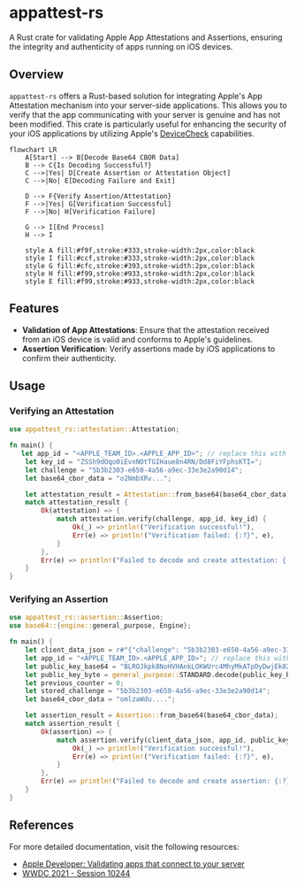 
# appattest-rs
A Rust crate for validating Apple App Attestations and Assertions, ensuring the integrity and authenticity of apps running on iOS devices.

## Overview
`appattest-rs` offers a Rust-based solution for integrating Apple's App Attestation mechanism into your server-side applications. This allows you to verify that the app communicating with your server is genuine and has not been modified. This crate is particularly useful for enhancing the security of your iOS applications by utilizing Apple's [DeviceCheck](https://developer.apple.com/documentation/devicecheck) capabilities.

```mermaid
flowchart LR
    A[Start] --> B[Decode Base64 CBOR Data]
    B --> C{Is Decoding Successful?}
    C -->|Yes| D[Create Assertion or Attestation Object]
    C -->|No| E[Decoding Failure and Exit]

    D --> F{Verify Assertion/Attestation}
    F -->|Yes| G[Verification Successful]
    F -->|No| H[Verification Failure]

    G --> I[End Process]
    H --> I

    style A fill:#f9f,stroke:#333,stroke-width:2px,color:black
    style I fill:#ccf,stroke:#333,stroke-width:2px,color:black
    style G fill:#cfc,stroke:#393,stroke-width:2px,color:black
    style H fill:#f99,stroke:#933,stroke-width:2px,color:black
    style E fill:#f99,stroke:#933,stroke-width:2px,color:black

```

## Features
- **Validation of App Attestations**: Ensure that the attestation received from an iOS device is valid and conforms to Apple's guidelines.
- **Assertion Verification**: Verify assertions made by iOS applications to confirm their authenticity.

## Usage

### Verifying an Attestation
```rust
use appattest_rs::attestation::Attestation;

fn main() {
   let app_id = "<APPLE_TEAM_ID>.<APPLE_APP_ID>"; // replace this with yours. E.g 9000738U8.auth.iphone.com
    let key_id = "ZSSh9dOqo0iEvnNOtTGIHaue8n4RN/Dd8FiYFphsKTI=";
    let challenge = "5b3b2303-e650-4a56-a9ec-33e3e2a90d14";
    let base64_cbor_data = "o2NmbXRv...";

    let attestation_result = Attestation::from_base64(base64_cbor_data);
    match attestation_result {
        Ok(attestation) => {
            match attestation.verify(challenge, app_id, key_id) {
                Ok(_) => println!("Verification successful!"),
                Err(e) => println!("Verification failed: {:?}", e),
            }
        },
        Err(e) => println!("Failed to decode and create attestation: {:?}", e),
    }
}
```

### Verifying an Assertion
```rust
use appattest_rs::assertion::Assertion;
use base64::{engine::general_purpose, Engine};

fn main() {
    let client_data_json = r#"{"challenge": "5b3b2303-e650-4a56-a9ec-33e3e2a90d14"}"#.as_bytes().to_vec();
    let app_id = "<APPLE_TEAM_ID>.<APPLE_APP_ID>"; // replace this with yours. E.g 9000738U8.auth.iphone.com
    let public_key_base64 = "BLROJkpk8NoHVHAnkLOKWUrc4MhyMkATpDyDwjEk82o+uf+KCQiDoHZdlcJ1ff5HPgK7Jd/pTA3cyKOq5MYM6Gs=";
    let public_key_byte = general_purpose::STANDARD.decode(public_key_base64).expect("unable to decode public key");
    let previous_counter = 0;
    let stored_challenge = "5b3b2303-e650-4a56-a9ec-33e3e2a90d14";
    let base64_cbor_data = "omlzaWdu....";

    let assertion_result = Assertion::from_base64(base64_cbor_data);
    match assertion_result {
        Ok(assertion) => {
            match assertion.verify(client_data_json, app_id, public_key_byte, previous_counter, stored_challenge) {
                Ok(_) => println!("Verification successful!"),
                Err(e) => println!("Verification failed: {:?}", e),
            }
        },
        Err(e) => println!("Failed to decode and create assertion: {:?}", e),
    }
}
```


## References
For more detailed documentation, visit the following resources:
- [Apple Developer: Validating apps that connect to your server](https://developer.apple.com/documentation/devicecheck/validating-apps-that-connect-to-your-server)
- [WWDC 2021 - Session 10244](https://developer.apple.com/videos/play/wwdc2021/10244/)